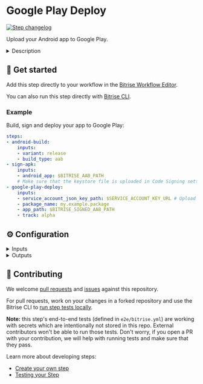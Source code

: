 # Google Play Deploy

[![Step changelog](https://shields.io/github/v/release/bitrise-io/steps-google-play-deploy?include_prereleases&label=changelog&color=blueviolet)](https://github.com/bitrise-io/steps-google-play-deploy/releases)

Upload your Android app to Google Play.

<details>
<summary>Description</summary>

The Step uploads your Android app to Google Play. It works with both APK and AAB files.

Please note that in order to successfully use this Step, you must [upload your first APK or AAB file manually](https://support.google.com/googleplay/android-developer/answer/9859152?hl=en&visit_id=637407764704794872-3953166533&rd=1), using Google's own web interface! 
Once you uploaded one APK or AAB of your app to Google Play manually, you can use our Step for all subsequent versions. 

### Configuring the Step

The Step uses Google's API so before attempting to use the Step, you need to [Set up Google API access](https://devcenter.bitrise.io/deploy/android-deploy/deploying-android-apps/#setting-up-google-play-api-access). This includes:
- [Linking your Google Developer Console to an API project](https://developers.google.com/android-publisher/getting_started#linking_your_api_project).
- [Setting up API access using a service account](https://developers.google.com/android-publisher/getting_started#using_a_service_account).
- Granting the necessary access rights to the service account. 
- Upload the service account JSON key to Bitrise and store it in a [Secret Env Var](https://devcenter.bitrise.io/builds/env-vars-secret-env-vars/). 

Due to the way the Google Play Publisher API works, you have to grant at least the following permissions to that service account:
- Edit store listing, pricing & distribution
- Manage Production APKs
- Manage Alpha & Beta APKs
- Manage Alpha & Beta users

Read the full process in our [Deploying Android apps guide](https://devcenter.bitrise.io/deploy/android-deploy/deploying-android-apps/).

To deploy your app with the Step:

1. In the **Service Account JSON key file path**, add the Secret that stores your service account JSON key. 
1. In the **App file path** input, set the path to your APK and/or AAB files. You can add multiple paths here, separated with a newline. 
   In most cases, the default values work well unless you changed the output variable of the Step that build your APK or AAB.
1. In the **Package name**  input, set the package name of your app.  
1. In the **Track** input, add the track to which you want to assign the app. This can be any of the built-in tracks or a custom track of your own.

### Troubleshooting 

If the Step fails, check the following:
- If it's an authentication error, check that your Secret points to the correct file (and that a file is uploaded at all). 
- Make sure your service account has the necessary access rights.
- Check that there's no typo in the package name and that you selected an existing track for the app. 

### Useful links 

- [Google Play Developer API - Getting Started](https://developers.google.com/android-publisher/getting_started)
- [Deploying Android apps](https://devcenter.bitrise.io/deploy/android-deploy/deploying-android-apps/)

### Related Steps 

- [TestFairy Deploy Android](https://www.bitrise.io/integrations/steps/testfairy-deploy-android)
- [AppCenter Android Deploy](https://www.bitrise.io/integrations/steps/appcenter-deploy-android)
- [Appetize.io Deploy](https://www.bitrise.io/integrations/steps/appetize-deploy)
- [Android Sign](https://www.bitrise.io/integrations/steps/sign-apk)
</details>

## 🧩 Get started

Add this step directly to your workflow in the [Bitrise Workflow Editor](https://devcenter.bitrise.io/steps-and-workflows/steps-and-workflows-index/).

You can also run this step directly with [Bitrise CLI](https://github.com/bitrise-io/bitrise).

### Example

Build, sign and deploy your app to Google Play:

```yaml
steps:
- android-build:
    inputs:
    - variant: release
    - build_type: aab
- sign-apk:
    inputs:
    - android_app: $BITRISE_AAB_PATH
    # Make sure that the keystore file is uploaded in Code Signing settings
- google-play-deploy:
    inputs:
    - service_account_json_key_path: $SERVICE_ACCOUNT_KEY_URL # Upload this in Code Signing settings
    - package_name: my.example.package
    - app_path: $BITRISE_SIGNED_AAB_PATH
    - track: alpha
```

## ⚙️ Configuration

<details>
<summary>Inputs</summary>

| Key | Description | Flags | Default |
| --- | --- | --- | --- |
| `service_account_json_key_path` | Path to the service account's JSON key file. It must be a Secret Environment Variable, pointing to either a file uploaded to Bitrise or to a remote download location. | required, sensitive |  |
| `package_name` | Package name of the app. | required |  |
| `app_path` | Path to the app bundle file(s) or APK file(s) to deploy. In the case of [multiple artifacts](https://developer.android.com/google/play/publishing/multiple-apks.html) deploy, you can specify multiple APKs and AABs as a newline (`\n`) or pipe (`\|`) separated list. | required | `$BITRISE_APK_PATH\n$BITRISE_AAB_PATH` |
| `expansionfile_path` | Path to the [expansion file](https://developer.android.com/google/play/expansion-files). Leave empty or provide exactly the same number of paths as in app_path, separated by `\|` character and start each path with the expansion file's type separated by a `:`. (main, patch) Format examples: - `main:/path/to/my/app.obb` - `patch:/path/to/my/app1.obb\|main:/path/to/my/app2.obb\|main:/path/to/my/app3.obb` |  |  |
| `track` | The track to which you want to assign the uploaded app.  Can be one of the built-in tracks (internal, alpha, beta, production), or a custom track name you added in Google Play Developer Console. | required | `alpha` |
| `user_fraction` | Portion of the users who should get the staged version of the app. Accepts values between 0.0 and 1.0 (exclusive-exclusive). Only applies if `Status` is `inProgress` or `halted`.  To release to all users, this input should not be defined (or should be blank). |  |  |
| `status` | The status of a release. For more information see the [API reference](https://developers.google.com/android-publisher/api-ref/rest/v3/edits.tracks#Status). |  |  |
| `release_name` | The name of the release. By default Play Store generates the name from the APK's `versionName` value. |  |  |
| `update_priority` | This allows your app to decide how strongly to recommend an update to the user. Accepts values between 0 and 5 with 0 being the lowest priority and 5 being the highest priority. By default this value is 0. For more information see here: https://developer.android.com/guide/playcore/in-app-updates#check-priority. |  | `0` |
| `whatsnews_dir` | Use this input to specify localized 'what's new' files directory. This directory should contain 'whatsnew' files postfixed with the locale. what's new file name pattern: `whatsnew-LOCALE` Example:  ``` + - [PATH/TO/WHATSNEW]     \|     + - whatsnew-en-US     \|     + - whatsnew-de-DE ``` Format examples: - "./"         # what's new files are in the repo root directory - "./whatsnew" # what's new files are in the whatsnew directory |  |  |
| `mapping_file` | The `mapping.txt` file provides a translation between the original and obfuscated class, method, and field names.  In case of deploying [multiple artifacts](https://developer.android.com/google/play/publishing/multiple-apks.html), you can specify multiple mapping.txt files as a newline (`\n`) or pipe (`\|`) separated list. The order of mapping files should match the list of APK or AAB files in the `app_path` input. |  | `$BITRISE_MAPPING_PATH` |
| `retry_without_sending_to_review` | If set to `true` and the initial change request fails, the changes will not be reviewed until they are manually sent for review from the Google Play Console UI. If set to `false`, the step fails if the changes can't be automatically sent to review. | required | `false` |
| `ack_bundle_installation_warning` | Must be set to `true` if the App Bundle installation may trigger a warning on user devices (for example, if installation size may be over a threshold, typically 100 MB). | required | `false` |
</details>

<details>
<summary>Outputs</summary>
There are no outputs defined in this step
</details>

## 🙋 Contributing

We welcome [pull requests](https://github.com/bitrise-io/steps-google-play-deploy/pulls) and [issues](https://github.com/bitrise-io/steps-google-play-deploy/issues) against this repository.

For pull requests, work on your changes in a forked repository and use the Bitrise CLI to [run step tests locally](https://devcenter.bitrise.io/bitrise-cli/run-your-first-build/).

**Note:** this step's end-to-end tests (defined in `e2e/bitrise.yml`) are working with secrets which are intentionally not stored in this repo. External contributors won't be able to run those tests. Don't worry, if you open a PR with your contribution, we will help with running tests and make sure that they pass.

Learn more about developing steps:

- [Create your own step](https://devcenter.bitrise.io/contributors/create-your-own-step/)
- [Testing your Step](https://devcenter.bitrise.io/contributors/testing-and-versioning-your-steps/)
